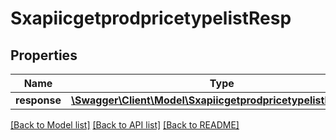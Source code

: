 # SxapiicgetprodpricetypelistResp

## Properties
Name | Type | Description | Notes
------------ | ------------- | ------------- | -------------
**response** | [**\Swagger\Client\Model\SxapiicgetprodpricetypelistResponse**](SxapiicgetprodpricetypelistResponse.md) |  | [optional] 

[[Back to Model list]](../README.md#documentation-for-models) [[Back to API list]](../README.md#documentation-for-api-endpoints) [[Back to README]](../README.md)


